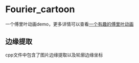 # Fourier_cartoon

一个傅里叶动画demo，更多详情可以查看[一个有趣的傅里叶动画](https://lj_evan.gitee.io/views/freetalk/Fourier.html)

## 边缘提取

cpp文件中包含了图片边缘提取以及轮廓边缘坐标